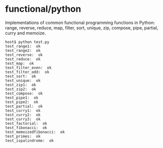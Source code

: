 # functional/python

Implementations of common functional programming functions in Python:
range, reverse, reduce, map, filter, sort, unique, zip, compose, pipe,
partial, curry and memoize.

    host$ python test.py
    test_range1:  ok
    test_range2:  ok
    test_reverse:  ok
    test_reduce:  ok
    test_map:  ok
    test_filter_even:  ok
    test_filter_odd:  ok
    test_sort:  ok
    test_unique:  ok
    test_zip1:  ok
    test_zip2:  ok
    test_compose:  ok
    test_pipe1:  ok
    test_pipe2:  ok
    test_partial:  ok
    test_curry1:  ok
    test_curry2:  ok
    test_curry3:  ok
    test_factorial:  ok
    test_fibonacci:  ok
    test_memoizedfibonacci:  ok
    test_primes:  ok
    test_ispalindrome:  ok
